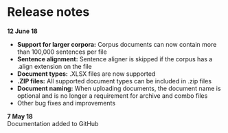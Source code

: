# Release notes

**12 June 18**

* **Support for larger corpora:** Corpus documents can now contain more than 100,000 sentences per file
* **Sentence alignment:** Sentence aligner is skipped if the corpus has a .align extension on the file
* **Document types:** .XLSX files are now supported
* **.ZIP files:** All supported document types can be included in .zip files
* **Document naming:** When uploading documents, the document name is optional and is no longer a requirement for archive and combo files
* Other bug fixes and improvements


**7 May 18**<br/>
Documentation added to GitHub
